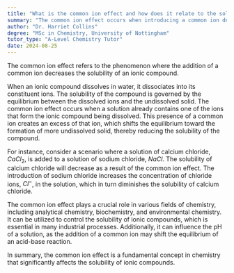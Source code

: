 ```yaml
---
title: "What is the common ion effect and how does it relate to the solubility of ionic compounds?"
summary: "The common ion effect occurs when introducing a common ion decreases the solubility of an ionic compound, impacting its dissociation in solution."
author: "Dr. Harriet Collins"
degree: "MSc in Chemistry, University of Nottingham"
tutor_type: "A-Level Chemistry Tutor"
date: 2024-08-25
---
```


The common ion effect refers to the phenomenon where the addition of a common ion decreases the solubility of an ionic compound.

When an ionic compound dissolves in water, it dissociates into its constituent ions. The solubility of the compound is governed by the equilibrium between the dissolved ions and the undissolved solid. The common ion effect occurs when a solution already contains one of the ions that form the ionic compound being dissolved. This presence of a common ion creates an excess of that ion, which shifts the equilibrium toward the formation of more undissolved solid, thereby reducing the solubility of the compound.

For instance, consider a scenario where a solution of calcium chloride, $CaCl_2$, is added to a solution of sodium chloride, $NaCl$. The solubility of calcium chloride will decrease as a result of the common ion effect. The introduction of sodium chloride increases the concentration of chloride ions, $Cl^-$, in the solution, which in turn diminishes the solubility of calcium chloride.

The common ion effect plays a crucial role in various fields of chemistry, including analytical chemistry, biochemistry, and environmental chemistry. It can be utilized to control the solubility of ionic compounds, which is essential in many industrial processes. Additionally, it can influence the pH of a solution, as the addition of a common ion may shift the equilibrium of an acid-base reaction.

In summary, the common ion effect is a fundamental concept in chemistry that significantly affects the solubility of ionic compounds.
    